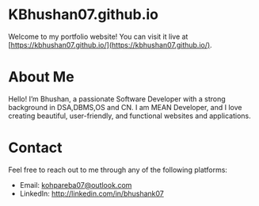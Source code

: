 # KBhushan07.github.io

Welcome to my portfolio website! You can visit it live at [https://kbhushan07.github.io/](https://kbhushan07.github.io/).

# About Me

Hello! I’m Bhushan, a passionate Software Developer with a strong background in DSA,DBMS,OS and CN. I am MEAN Developer, and I love creating beautiful, user-friendly, and functional websites and applications.


# Contact

Feel free to reach out to me through any of the following platforms:

- Email: kohpareba07@outlook.com
- LinkedIn: http://linkedin.com/in/bhushank07
